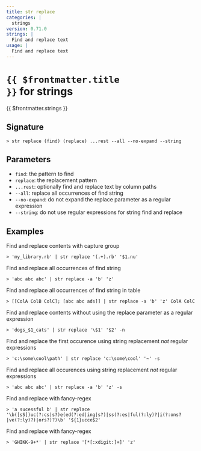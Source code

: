```yaml
---
title: str replace
categories: |
  strings
version: 0.71.0
strings: |
  Find and replace text
usage: |
  Find and replace text
---
```


# <code>{{ $frontmatter.title }}</code> for strings

<div class='command-title'>{{ $frontmatter.strings }}</div>

## Signature

```> str replace (find) (replace) ...rest --all --no-expand --string```

## Parameters

 -  `find`: the pattern to find
 -  `replace`: the replacement pattern
 -  `...rest`: optionally find and replace text by column paths
 -  `--all`: replace all occurrences of find string
 -  `--no-expand`: do not expand the replace parameter as a regular expression
 -  `--string`: do not use regular expressions for string find and replace

## Examples

Find and replace contents with capture group
```shell
> 'my_library.rb' | str replace '(.+).rb' '$1.nu'
```

Find and replace all occurrences of find string
```shell
> 'abc abc abc' | str replace -a 'b' 'z'
```

Find and replace all occurrences of find string in table
```shell
> [[ColA ColB ColC]; [abc abc ads]] | str replace -a 'b' 'z' ColA ColC
```

Find and replace contents without using the replace parameter as a regular expression
```shell
> 'dogs_$1_cats' | str replace '\$1' '$2' -n
```

Find and replace the first occurence using string replacement *not* regular expressions
```shell
> 'c:\some\cool\path' | str replace 'c:\some\cool' '~' -s
```

Find and replace all occurences using string replacement *not* regular expressions
```shell
> 'abc abc abc' | str replace -a 'b' 'z' -s
```

Find and replace with fancy-regex
```shell
> 'a sucessful b' | str replace '\b([sS])uc(?:cs|s?)e(ed(?:ed|ing|s?)|ss(?:es|ful(?:ly)?|i(?:ons?|ve(?:ly)?)|ors?)?)\b' '${1}ucce$2'
```

Find and replace with fancy-regex
```shell
> 'GHIKK-9+*' | str replace '[*[:xdigit:]+]' 'z'
```
